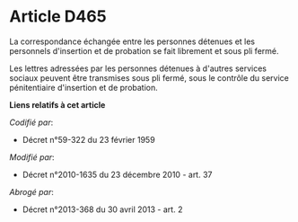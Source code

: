# Article D465

La correspondance échangée entre les personnes détenues et les personnels d'insertion et de probation se fait librement et
sous pli fermé.

Les lettres adressées par les personnes détenues à d'autres services sociaux peuvent être transmises sous pli fermé, sous le
contrôle du service pénitentiaire d'insertion et de probation.

**Liens relatifs à cet article**

_Codifié par_:

  - Décret n°59-322 du 23 février 1959

_Modifié par_:

  - Décret n°2010-1635 du 23 décembre 2010 - art. 37

_Abrogé par_:

  - Décret n°2013-368 du 30 avril 2013 - art. 2
